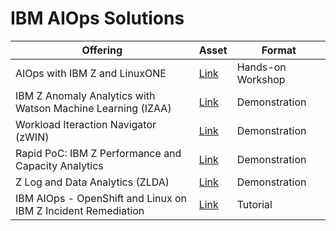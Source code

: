 # IBM AIOps Solutions

| Offering    | Asset | Format |
| -------- | ------- | ------- |
| AIOps with IBM Z and LinuxONE | [Link](https://mmondics.github.io/aiops-z/) | Hands-on Workshop |
| IBM Z Anomaly Analytics with Watson Machine Learning (IZAA) | [Link](https://techzone.ibm.com/collection/6169fc10938adb0017417af5) | Demonstration |
| Workload Iteraction Navigator (zWIN) | [Link](https://techzone.ibm.com/collection/workload-interaction-navigatorz-win) | Demonstration |
| Rapid PoC: IBM Z Performance and Capacity Analytics | [Link](https://techzone.ibm.com/collection/625538ebfc0b59001eae28ef) | Demonstration |
| Z Log and Data Analytics (ZLDA) | [Link](https://techzone.ibm.com/collection/61941b27e65d30001e7bd0e1) | Demonstration |
| IBM AIOps - OpenShift and Linux on IBM Z Incident Remediation | [Link](https://www.youtube.com/watch?v=Wo6_xfIjNf0) | Tutorial |

